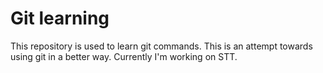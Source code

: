# Git learning
This repository is used to learn git commands. This is an attempt towards using git in a better way.
Currently I'm working on STT.
